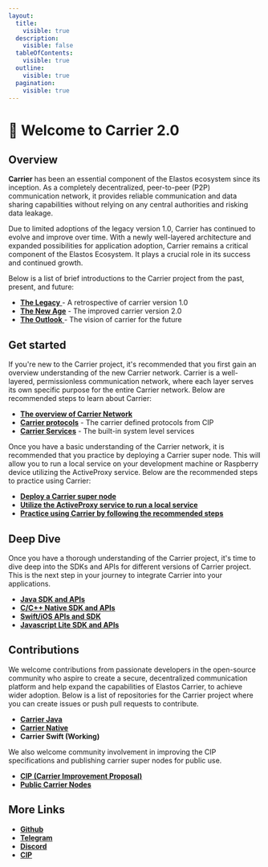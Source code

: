 ```yaml
---
layout:
  title:
    visible: true
  description:
    visible: false
  tableOfContents:
    visible: true
  outline:
    visible: true
  pagination:
    visible: true
---
```


# 👋 Welcome to Carrier 2.0

## Overview

**Carrier** has been an essential component of the Elastos ecosystem since its inception. As a completely decentralized, peer-to-peer (P2P) communication network, it provides reliable communication and data sharing capabilities without relying on any central authorities and risking data leakage.&#x20;

Due to limited adoptions of the legacy version 1.0, Carrier has continued to evolve and improve over time. With a newly well-layered architecture and expanded possibilities for application adoption, Carrier remains a critical component of the Elastos Ecosystem. It plays a crucial role in its success and continued growth.

Below is a list of brief introductions to the Carrier project from the past, present, and future:

* [**The Legacy** ](introduction/the-legacy.md) - A retrospective of carrier version 1.0
* [**The New Age**](introduction/the-new-age.md) - The improved carrier version 2.0
* [**The Outlook** ](introduction/the-outlook.md)- The vision of carrier for the future

## Get started

If you're new to the Carrier project, it's recommended that you first gain an overview understanding of the new Carrier network. Carrier is a well-layered, permissionless communication network, where each layer serves its own specific purpose for the entire Carrier network. Below are recommended steps to learn about Carrier:

* [**The overview of Carrier Network**](./#overview)
* [**Carrier protocols**](fundamental/carrier-protocols/) - The carrier defined protocols from CIP
* [**Carrier Services**](fundamental/carrier-services/) - The built-in system level services

Once you have a basic understanding of the Carrier network, it is recommended that you practice by deploying a Carrier super node. This will allow you to run a local service on your development machine or Raspberry device utilizing the ActiveProxy service. Below are the recommended steps to practice using Carrier:

* [**Deploy a Carrier super node**](fundamental/practices/setting-up-carrier-super-node.md)
* [**Utilize the ActiveProxy service to run a local service**](fundamental/practices/walk-through-active-proxy-service.md)
* [**Practice using Carrier by following the recommended steps**](fundamental/practices/practice-in-shell.md)

## Deep Dive

Once you have a thorough understanding of the Carrier project, it's time to dive deep into the SDKs and APIs for different versions of Carrier project. This is the next step in your journey to integrate Carrier into your applications.

* [**Java SDK and APIs**](developer/java.md)
* [**C/C++ Native SDK and APIs**](developer/c-c++.md)
* [**Swift/iOS APIs and SDK**](http://localhost:5000/o/-MiuJMlYEx2aazGrKrUY/s/vUu27GQSAeqmivH4yylC/)
* [**Javascript Lite SDK and APIs**](developer/javascript.md)

## Contributions

We welcome contributions from passionate developers in the open-source community who aspire to create a secure, decentralized communication platform and help expand the capabilities of Elastos Carrier, to achieve wider adoption. Below is a list of repositories for the Carrier project where you can create issues or push pull requests to contribute.

* [**Carrier Java**](https://github.com/elastos/Elastos.Carrier.Java)
* [**Carrier Native**](https://github.com/elastos/Elastos.Carrier.Native)
* **Carrier Swift (Working)**

We also welcome community involvement in improving the CIP specifications and publishing carrier super nodes for public use.

* [**CIP (Carrier Improvement Proposal)**](https://github.com/trinity-tech-io/awesome-carrier)
* [**Public Carrier Nodes**](https://github.com/trinity-tech-io/public-carrier-nodes)

## More Links

* [**Github**](https://github.com/elastos/Elastos.Carrier.Java)
* [**Telegram**](https://t.me/awesomecarrier)
* [**Discord**](https://discord.gg/PfhEeuu2)
* [**CIP**](https://github.com/trinity-tech-io/awesome-carrier)
